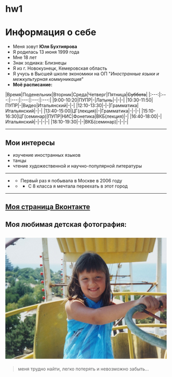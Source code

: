 # hw1
# Информация о себе
* Меня зовут **Юля Бухтиярова** 
* Я родилась 13 июня 1999 года
* Мне 18 лет
* Знак зодиака: Близнецы
* Я из г. Новокузнецк, Кемеровская область
* Я учусь в Высшей школе экономики на ОП "*Иностранные языки и межкультурная коммуникация*"
* **Моё расписание:**

|Время|Поденельник|Вторник|Среда|Четверг|Пятница|~~Суббота~~|
|:---:|:---:|:---:|:---:|:---:|:---:|
|9:00-10:20|ПУПР|-|Латынь|-|-|-|
|10:30-11:50|ПУПР|-|Видео|Итальянский|-|-|
|12:10-13:30|-|-|Грамматика|Итальянский|-|-|
|13:40-15:00|ЦГ(лекция)|-|Грамматика|-|-|-|
|15:10-16:30|ЦГ(семинар)|ПУПР|НИС|Фонетика|ВКБ(лекция)|-|
|16:40-18:00|-|Итальянский|-|-|-|-|
|18:10-19:30|-|-|ВКБ(семинар)|-|-|-|
***
## Мои интересы
* изучение иностранных языков
* танцы
* чтение художественной и научно-популярной литературы
***
* *  Первый раз я побывала в Москве в 2006 году
* * * С 8 класса я мечтала переехать в этот город
------
[Моя страница Вконтакте](https://vk.com/juliabukhtiyarova)
------
## Моя любимая детская фотография:
![Моя фотография](https://raw.githubusercontent.com/JuliaBukhtiyarova/sem1/master/%D1%8F.jpg)
------
> меня трудно найти, легко потерять и невозможно забыть...
